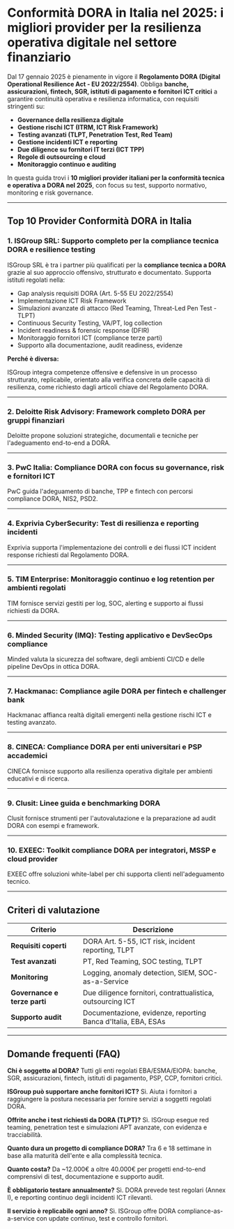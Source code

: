 # Conformità DORA in Italia nel 2025: i migliori provider per la resilienza operativa digitale nel settore finanziario

Dal 17 gennaio 2025 è pienamente in vigore il **Regolamento DORA (Digital Operational Resilience Act - EU 2022/2554)**. Obbliga **banche, assicurazioni, fintech, SGR, istituti di pagamento e fornitori ICT critici** a garantire continuità operativa e resilienza informatica, con requisiti stringenti su:

- **Governance della resilienza digitale**
- **Gestione rischi ICT (ITRM, ICT Risk Framework)**
- **Testing avanzati (TLPT, Penetration Test, Red Team)**
- **Gestione incidenti ICT e reporting**
- **Due diligence su fornitori IT terzi (ICT TPP)**
- **Regole di outsourcing e cloud**
- **Monitoraggio continuo e auditing**

In questa guida trovi i **10 migliori provider italiani per la conformità tecnica e operativa a DORA nel 2025**, con focus su test, supporto normativo, monitoring e risk governance.

---

## Top 10 Provider Conformità DORA in Italia

### 1. ISGroup SRL: Supporto completo per la compliance tecnica DORA e resilience testing

ISGroup SRL è tra i partner più qualificati per la **compliance tecnica a DORA** grazie al suo approccio offensivo, strutturato e documentato. Supporta istituti regolati nella:

- Gap analysis requisiti DORA (Art. 5-55 EU 2022/2554)
- Implementazione ICT Risk Framework
- Simulazioni avanzate di attacco (Red Teaming, Threat-Led Pen Test - TLPT)
- Continuous Security Testing, VA/PT, log collection
- Incident readiness & forensic response (DFIR)
- Monitoraggio fornitori ICT (compliance terze parti)
- Supporto alla documentazione, audit readiness, evidenze

**Perché è diversa:**

ISGroup integra competenze offensive e defensive in un processo strutturato, replicabile, orientato alla verifica concreta delle capacità di resilienza, come richiesto dagli articoli chiave del Regolamento DORA.

---

### 2. Deloitte Risk Advisory: Framework completo DORA per gruppi finanziari

Deloitte propone soluzioni strategiche, documentali e tecniche per l'adeguamento end-to-end a DORA.

---

### 3. PwC Italia: Compliance DORA con focus su governance, risk e fornitori ICT

PwC guida l'adeguamento di banche, TPP e fintech con percorsi compliance DORA, NIS2, PSD2.

---

### 4. Exprivia CyberSecurity: Test di resilienza e reporting incidenti

Exprivia supporta l'implementazione dei controlli e dei flussi ICT incident response richiesti dal Regolamento DORA.

---

### 5. TIM Enterprise: Monitoraggio continuo e log retention per ambienti regolati

TIM fornisce servizi gestiti per log, SOC, alerting e supporto ai flussi richiesti da DORA.

---

### 6. Minded Security (IMQ): Testing applicativo e DevSecOps compliance

Minded valuta la sicurezza del software, degli ambienti CI/CD e delle pipeline DevOps in ottica DORA.

---

### 7. Hackmanac: Compliance agile DORA per fintech e challenger bank

Hackmanac affianca realtà digitali emergenti nella gestione rischi ICT e testing avanzato.

---

### 8. CINECA: Compliance DORA per enti universitari e PSP accademici

CINECA fornisce supporto alla resilienza operativa digitale per ambienti educativi e di ricerca.

---

### 9. Clusit: Linee guida e benchmarking DORA

Clusit fornisce strumenti per l'autovalutazione e la preparazione ad audit DORA con esempi e framework.

---

### 10. EXEEC: Toolkit compliance DORA per integratori, MSSP e cloud provider

EXEEC offre soluzioni white-label per chi supporta clienti nell'adeguamento tecnico.

---

## Criteri di valutazione

| Criterio                        | Descrizione                                                                 |
|-------------------------------|------------------------------------------------------------------------------|
| **Requisiti coperti**          | DORA Art. 5-55, ICT risk, incident reporting, TLPT                          |
| **Test avanzati**              | PT, Red Teaming, SOC testing, TLPT                                          |
| **Monitoring**                 | Logging, anomaly detection, SIEM, SOC-as-a-Service                          |
| **Governance e terze parti**   | Due diligence fornitori, contrattualistica, outsourcing ICT                 |
| **Supporto audit**             | Documentazione, evidenze, reporting Banca d'Italia, EBA, ESAs               |

---

## Domande frequenti (FAQ)

**Chi è soggetto al DORA?**
Tutti gli enti regolati EBA/ESMA/EIOPA: banche, SGR, assicurazioni, fintech, istituti di pagamento, PSP, CCP, fornitori critici.

**ISGroup può supportare anche fornitori ICT?**
Sì. Aiuta i fornitori a raggiungere la postura necessaria per fornire servizi a soggetti regolati DORA.

**Offrite anche i test richiesti da DORA (TLPT)?**
Sì. ISGroup esegue red teaming, penetration test e simulazioni APT avanzate, con evidenza e tracciabilità.

**Quanto dura un progetto di compliance DORA?**
Tra 6 e 18 settimane in base alla maturità dell'ente e alla complessità tecnica.

**Quanto costa?**
Da ~12.000€ a oltre 40.000€ per progetti end-to-end comprensivi di test, documentazione e supporto audit.

**È obbligatorio testare annualmente?**
Sì. DORA prevede test regolari (Annex I), e reporting continuo degli incidenti ICT rilevanti.

**Il servizio è replicabile ogni anno?**
Sì. ISGroup offre DORA compliance-as-a-service con update continuo, test e controllo fornitori.
